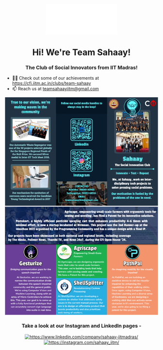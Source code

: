 <div align="center"><img src="SahaayWhite.png" height=100></div>
<h1 align="center">Hi! We're Team Sahaay!</h1>
<h3 align="center">The Club of Social Innovators from IIT Madras!</h3>

<ul>
  <li>👨‍💻 Check out some of our achievements at <a href="https://cfi.iitm.ac.in/clubs/team-sahaay">https://cfi.iitm.ac.in/clubs/team-sahaay</a></li>
  <li>📫 Reach us at <a href="mailto:teamsahaayiitm@gmail.com">teamsahaayiitm@gmail.com</a></li>
</ul>

<div align="center">
  <img src="Outside.png">
  <img src="Inside.png">
</div>

<h3 align="center">Take a look at our Instagram and LinkedIn pages -</h3>
<p align="center">
<a href="https://www.linkedin.com/company/sahaay-iitmadras/" target="blank"><img align="center" src="https://raw.githubusercontent.com/rahuldkjain/github-profile-readme-generator/master/src/images/icons/Social/linked-in-alt.svg" alt="https://www.linkedin.com/company/sahaay-iitmadras/" height="30" width="40" /></a>
<a href="https://instagram.com/sahaay_iitm/" target="blank"><img align="center" src="https://raw.githubusercontent.com/rahuldkjain/github-profile-readme-generator/master/src/images/icons/Social/instagram.svg" alt="https://instagram.com/sahaay_iitm/" height="30" width="40" /></a>
</p>
